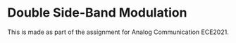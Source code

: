 # Double Side-Band Modulation

This is made as part of the assignment for Analog Communication ECE2021.
